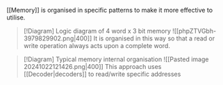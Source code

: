 [[Memory]] is organised in specific patterns to make it more effective to utilise.

> [!Diagram] Logic diagram of 4 word x 3 bit memory
> ![[phpZTVGbh-3979829902.png|400]]
>  It is organised in this way so that a read or write operation always acts upon a complete word.

> [!Diagram] Typical memory internal organisation 
> ![[Pasted image 20241022121426.png|400]]
> This approach uses [[Decoder|decoders]] to read/write specific addresses
